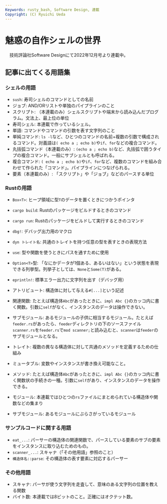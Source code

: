 ```yaml
---
Keywords: rusty_bash, Software Design, 連載
Copyright: (C) Ryuichi Ueda
---
```


# 魅惑の自作シェルの世界

　技術評論社Software Designにて2022年12月号より連載中。


## 記事に出てくる用語集

### シェルの用語

* `sush`: 寿司シェルのコマンドとしての名前
* ジョブ: AND/ORリストや単独のパイプラインのこと
* スクリプト: （本連載のみ）シェルスクリプトや端末から読み込んだプログラム。文法上、最上位の単位
* 寿司シェル: 本連載で作っているシェル。
* 単語: コマンドやコマンドの引数を表す文字列のこと
* 単純コマンド: `ls -l`など、ひとつのコマンドの名前+複数の引数で構成されるコマンド。対義語は`( echo a ; echo b)`や`if`、`for`などの複合コマンド。
* 丸括弧コマンド（本連載のみ）: `(echo a ; echo b)`など、丸括弧で囲うタイプの複合コマンド。一般にサブシェルとも呼ばれる。
* 複合コマンド: `( echo a ; echo b)`や`if`、`for`など、複数のコマンドを組み合わせて作られた「コマンド」。パイプラインにつなげられる。
* 要素（本連載のみ）: 「スクリプト」や「ジョブ」などのパースする単位

### Rustの用語

* `Box<T>`: ヒープ領域に型`T`のデータを置くときにつかうポインタ
* `cargo build`: Rustのパッケージをビルドするときのコマンド
* `cargo run`: Rustのパッケージをビルドして実行するときのコマンド
* `dbg!`: デバッグ出力用のマクロ
* `dyn トレイト名`: 共通のトレイトを持つ任意の型を表すときの表現方法
* `use`: 型や関数を使うときにパスを通すために使用
* `Option<T>`型: 「なにかデータが1個ある、あるいはない」という状態を表現できる列挙型。列挙子としては、`None`と`Some(T)`がある。
* `eprintln!`: 標準エラー出力に文字列を出す（デバッグ用）
* アトリビュート: 構造体に対して与える`#[...]`という記述

* 関連関数: たとえば構造体`Abc`があったときに、`impl Abc {}`のカッコ内に書く関数。引数に`self`がなく、インスタンスのデータは操作できない。
* サブモジュール: あるモジュールの子供に相当するモジュール。たとえば`feeder.rs`があったら、`feeder`ディレクトリの下のソースファイル`scanner.rs`を`feeder.rs`で`mod scanner;`と読み込むと、`scanner`は`feeder`のサブモジュールとなる。
* トレイト: 複数の異なる構造体に対して共通のメソッドを定義するための仕組み
* ミュータブル: 変数やインスタンスが書き換え可能なこと。
* メソッド: たとえば構造体`Abc`があったときに、`impl Abc {}`のカッコ内に書く関数状の手続きの一種。引数に`self`があり、インスタンスのデータを操作できる。
* モジュール: 本連載ではひとつの`rs`ファイルにまとめられている構造体や関数などの集まり
* サブモジュール: あるモジュールにぶらさがっているモジュール

### サンプルコードに関する用語

* `eat_...`: パーサーの構造体の関連関数で、パースしている要素のサブの要素をインスタンスに取り込むためのもの。
* `scanner_...`: スキャナ（「その他用語」参照のこと）
* `構造体名::parse`: その構造体の表す要素に対応するパーサー

### その他用語

* スキャナ: パーサが使う文字列を走査して、意味のある文字列の位置を教える関数
* バイト数: 本連載では8ビットのこと。正確にはオクテット数。
